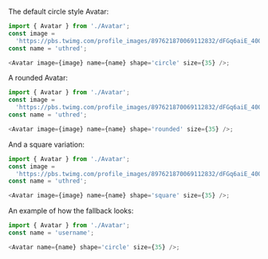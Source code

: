 The default circle style Avatar:

```js
import { Avatar } from './Avatar';
const image =
  'https://pbs.twimg.com/profile_images/897621870069112832/dFGq6aiE_400x400.jpg';
const name = 'uthred';

<Avatar image={image} name={name} shape='circle' size={35} />;
```

A rounded Avatar:

```js
import { Avatar } from './Avatar';
const image =
  'https://pbs.twimg.com/profile_images/897621870069112832/dFGq6aiE_400x400.jpg';
const name = 'uthred';

<Avatar image={image} name={name} shape='rounded' size={35} />;
```

And a square variation:

```js
import { Avatar } from './Avatar';
const image =
  'https://pbs.twimg.com/profile_images/897621870069112832/dFGq6aiE_400x400.jpg';
const name = 'uthred';

<Avatar image={image} name={name} shape='square' size={35} />;
```

An example of how the fallback looks:

```js
import { Avatar } from './Avatar';
const name = 'username';

<Avatar name={name} shape='circle' size={35} />;
```

